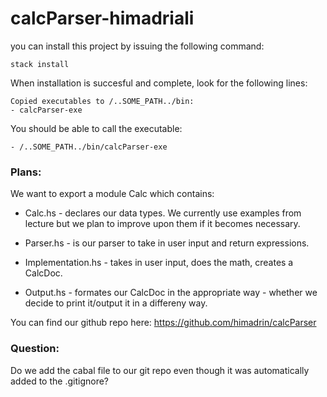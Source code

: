# calcParser-himadriali

you can install this project by issuing the following command:
```
stack install
```

When installation is succesful and complete, look for the following lines:

```
Copied executables to /..SOME_PATH../bin:
- calcParser-exe
```

You should be able to call the executable:

```
- /..SOME_PATH../bin/calcParser-exe
```

### Plans:

We want to export a module Calc which contains: 

 * Calc.hs - declares our data types. We currently use examples from lecture but we plan to improve upon them if it becomes necessary. 

 * Parser.hs - is our parser to take in user input and return expressions.

 * Implementation.hs - takes in user input, does the math, creates a CalcDoc.

 * Output.hs - formates our CalcDoc in the appropriate way - whether we decide to print it/output it in a differeny way. 

You can find our github repo here: https://github.com/himadrin/calcParser


### Question:
Do we add the cabal file to our git repo even though it was automatically added to the .gitignore? 
